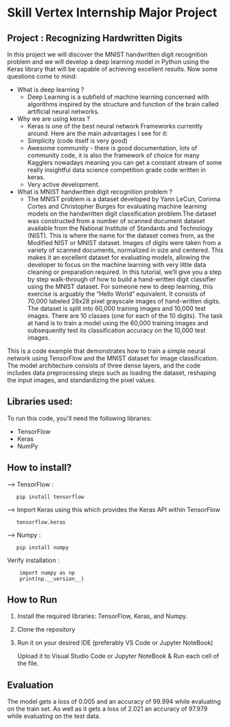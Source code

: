 # Skill Vertex Internship Major Project
## Project : Recognizing Hardwritten Digits

In this project we will discover the MNIST handwritten digit recognition problem and we will develop a deep learning model in Python using the Keras library that will be capable of achieving excellent results. Now some questions come to mind:
- What is deep learning ? 
    - Deep Learning is a subfield of machine learning concerned with algorithms inspired by the structure and function of the brain called artificial neural networks.
- Why we are using keras ?
    - Keras is one of the best neural network Frameworks currently around. Here are the main advantages I see for it:
    - Simplicity (code itself is very good)
    - Awesome community - there is good documentation, lots of community code, it is also the framework of choice for many Kagglers nowadays meaning you can get a constant stream of some really insightful data science competition grade code written in keras.
    - Very active development.
- What is MNIST handwritten digit recognition problem ?
    - The MNIST problem is a dataset developed by Yann LeCun, Corinna Cortes and Christopher Burges for evaluating machine learning models on the handwritten digit classification problem.The dataset was constructed from a number of scanned document dataset available from the National Institute of Standards and Technology (NIST). This is where the name for the dataset comes from, as the Modified NIST or MNIST dataset. Images of digits were taken from a variety of scanned documents, normalized in size and centered. This makes it an excellent dataset for evaluating models, allowing the developer to focus on the machine learning with very little data cleaning or preparation required. In this tutorial, we’ll give you a step by step walk-through of how to build a hand-written digit classifier using the MNIST dataset. For someone new to deep learning, this exercise is arguably the “Hello World” equivalent. It consists of 70,000 labeled 28x28 pixel grayscale images of hand-written digits. The dataset is split into 60,000 training images and 10,000 test images. There are 10 classes (one for each of the 10 digits). The task at hand is to train a model using the 60,000 training images and subsequently test its classification accuracy on the 10,000 test images.

This is a code example that demonstrates how to train a simple neural network using TensorFlow and the MNIST dataset for image classification. The model architecture consists of three dense layers, and the code includes data preprocessing steps such as loading the dataset, reshaping the input images, and standardizing the pixel values.

## Libraries used:

To run this code, you'll need the following libraries:

- TensorFlow
- Keras
- NumPy

## How to install?

--> TensorFlow : 

       pip install tensorflow

--> Import Keras using this which provides the Keras API within TensorFlow

       tensorflow.keras

--> Numpy : 
        
       pip install numpy
        
Verify installation :
                   
        import numpy as np
        print(np.__version__)


## How to Run

1. Install the required libraries: TensorFlow, Keras, and Numpy.

2. Clone the repository 

3. Run it on your desired IDE (preferably VS Code or Jupyter NoteBook)

    Upload it to Visual Studio Code or Jupyter NoteBook & Run each cell of the file.

## Evaluation 
The model gets a loss of 0.005 and an accuracy of 99.994 while evaluating on the train set.
As well as it gets a loss of 2.021 an accuracy of 97.979 while evaluating on the test data.
   
